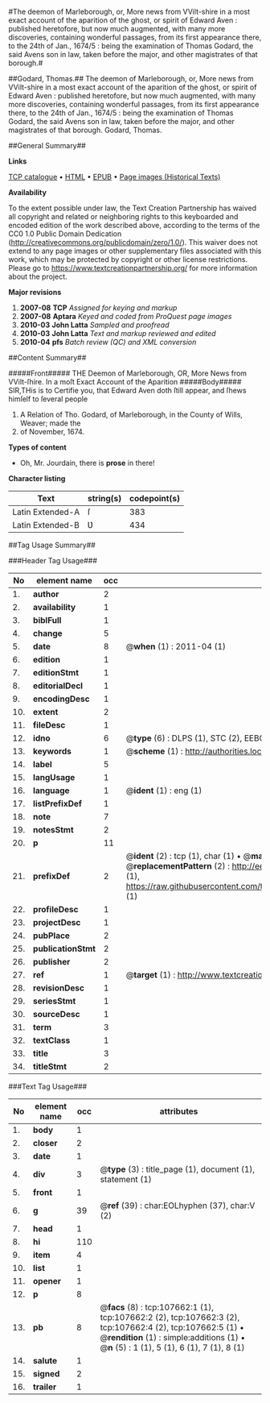 #The deemon of Marleborough, or, More news from VVilt-shire in a most exact account of the aparition of the ghost, or spirit of Edward Aven : published heretofore, but now much augmented, with many more discoveries, containing wonderful passages, from its first appearance there, to the 24th of Jan., 1674/5 : being the examination of Thomas Godard, the said Avens son in law, taken before the major, and other magistrates of that borough.#

##Godard, Thomas.##
The deemon of Marleborough, or, More news from VVilt-shire in a most exact account of the aparition of the ghost, or spirit of Edward Aven : published heretofore, but now much augmented, with many more discoveries, containing wonderful passages, from its first appearance there, to the 24th of Jan., 1674/5 : being the examination of Thomas Godard, the said Avens son in law, taken before the major, and other magistrates of that borough.
Godard, Thomas.

##General Summary##

**Links**

[TCP catalogue](http://www.ota.ox.ac.uk/tcp/)  • 
[HTML](http://tei.it.ox.ac.uk/tcp/Texts-HTML/free/A42/A42888.html)  • 
[EPUB](http://tei.it.ox.ac.uk/tcp/Texts-EPUB/free/A42/A42888.epub) • 
[Page images (Historical Texts)](https://historicaltexts.jisc.ac.uk/eebo-18446572e)

**Availability**

To the extent possible under law, the Text Creation Partnership has waived all copyright and related or neighboring rights to this keyboarded and encoded edition of the work described above, according to the terms of the CC0 1.0 Public Domain Dedication (http://creativecommons.org/publicdomain/zero/1.0/). This waiver does not extend to any page images or other supplementary files associated with this work, which may be protected by copyright or other license restrictions. Please go to https://www.textcreationpartnership.org/ for more information about the project.

**Major revisions**

1. __2007-08__ __TCP__ *Assigned for keying and markup*
1. __2007-08__ __Aptara__ *Keyed and coded from ProQuest page images*
1. __2010-03__ __John Latta__ *Sampled and proofread*
1. __2010-03__ __John Latta__ *Text and markup reviewed and edited*
1. __2010-04__ __pfs__ *Batch review (QC) and XML conversion*

##Content Summary##

#####Front#####
THE
Deemon of Marleborough,
OR,
More News from VVilt-ſhire.
In a moſt Exact Account of the Aparition
#####Body#####
SIR,THis is to Certifie you, that Edward Aven
doth ſtill appear, and ſhews himſelf to ſeveral
people
1. A Relation of Tho. Godard, of Marleborough,
in the County of Wills, Weaver; made the
23. of November, 1674.

**Types of content**

  * Oh, Mr. Jourdain, there is **prose** in there!

**Character listing**


|Text|string(s)|codepoint(s)|
|---|---|---|
|Latin Extended-A|ſ|383|
|Latin Extended-B|Ʋ|434|

##Tag Usage Summary##

###Header Tag Usage###

|No|element name|occ|attributes|
|---|---|---|---|
|1.|__author__|2||
|2.|__availability__|1||
|3.|__biblFull__|1||
|4.|__change__|5||
|5.|__date__|8| @__when__ (1) : 2011-04 (1)|
|6.|__edition__|1||
|7.|__editionStmt__|1||
|8.|__editorialDecl__|1||
|9.|__encodingDesc__|1||
|10.|__extent__|2||
|11.|__fileDesc__|1||
|12.|__idno__|6| @__type__ (6) : DLPS (1), STC (2), EEBO-CITATION (1), OCLC (1), VID (1)|
|13.|__keywords__|1| @__scheme__ (1) : http://authorities.loc.gov/ (1)|
|14.|__label__|5||
|15.|__langUsage__|1||
|16.|__language__|1| @__ident__ (1) : eng (1)|
|17.|__listPrefixDef__|1||
|18.|__note__|7||
|19.|__notesStmt__|2||
|20.|__p__|11||
|21.|__prefixDef__|2| @__ident__ (2) : tcp (1), char (1)  •  @__matchPattern__ (2) : ([0-9\-]+):([0-9IVX]+) (1), (.+) (1)  •  @__replacementPattern__ (2) : http://eebo.chadwyck.com/downloadtiff?vid=$1&page=$2 (1), https://raw.githubusercontent.com/textcreationpartnership/Texts/master/tcpchars.xml#$1 (1)|
|22.|__profileDesc__|1||
|23.|__projectDesc__|1||
|24.|__pubPlace__|2||
|25.|__publicationStmt__|2||
|26.|__publisher__|2||
|27.|__ref__|1| @__target__ (1) : http://www.textcreationpartnership.org/docs/. (1)|
|28.|__revisionDesc__|1||
|29.|__seriesStmt__|1||
|30.|__sourceDesc__|1||
|31.|__term__|3||
|32.|__textClass__|1||
|33.|__title__|3||
|34.|__titleStmt__|2||


###Text Tag Usage###

|No|element name|occ|attributes|
|---|---|---|---|
|1.|__body__|1||
|2.|__closer__|2||
|3.|__date__|1||
|4.|__div__|3| @__type__ (3) : title_page (1), document (1), statement (1)|
|5.|__front__|1||
|6.|__g__|39| @__ref__ (39) : char:EOLhyphen (37), char:V (2)|
|7.|__head__|1||
|8.|__hi__|110||
|9.|__item__|4||
|10.|__list__|1||
|11.|__opener__|1||
|12.|__p__|8||
|13.|__pb__|8| @__facs__ (8) : tcp:107662:1 (1), tcp:107662:2 (2), tcp:107662:3 (2), tcp:107662:4 (2), tcp:107662:5 (1)  •  @__rendition__ (1) : simple:additions (1)  •  @__n__ (5) : 1 (1), 5 (1), 6 (1), 7 (1), 8 (1)|
|14.|__salute__|1||
|15.|__signed__|2||
|16.|__trailer__|1||
